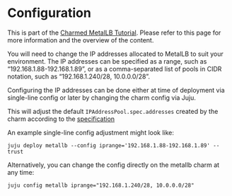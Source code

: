 # Configuration

This is part of the [Charmed MetalLB Tutorial](/t/charmed-metalb-tutorial-overview/11359?channel=1.28/stable). Please refer to this page for more information and the overview of the content.

You will need to change the IP addresses allocated to MetalLB to suit your environment. The IP addresses can be specified as a range, such as “192.168.1.88-192.168.1.89”, or as a comma-separated list of pools in CIDR notation, such as “192.168.1.240/28, 10.0.0.0/28”.

Configuring the IP addresses can be done either at time of deployment via single-line config or later by changing the charm config via Juju.

This will adjust the default `IPAddressPool.spec.addresses` created by the charm according to the [specification](https://metallb.universe.tf/configuration/_advanced_ipaddresspool_configuration/)

An example single-line config adjustment might look like:

```shell
juju deploy metallb --config iprange='192.168.1.88-192.168.1.89' --trust
```

Alternatively, you can change the config directly on the metallb charm at any time:

```shell
juju config metallb iprange="192.168.1.240/28, 10.0.0.0/28"
```
